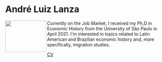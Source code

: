 # André Luiz Lanza

<img align="left" width="130" height="100" src="https://andreluizlanza.github.io/andrelanza/IMG-20190729-WA0035.jpg">
Currently on the Job Market, I received my Ph,D in Economic History from the University of São Paulo in April 2021. I'm interested in topics related to Latin American and Brazilian  economic history and, more specifically, migration studies.

[CV](https://andreluizlanza.github.io/andrelanza/CV_ago.pdf)